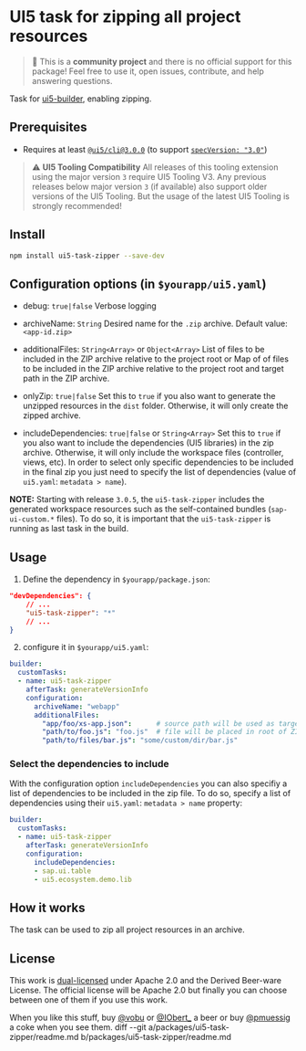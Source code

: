 # UI5 task for zipping all project resources

> :wave: This is a **community project** and there is no official support for this package! Feel free to use it, open issues, contribute, and help answering questions.

Task for [ui5-builder](https://github.com/SAP/ui5-builder), enabling zipping.

## Prerequisites

- Requires at least [`@ui5/cli@3.0.0`](https://sap.github.io/ui5-tooling/v3/pages/CLI/) (to support [`specVersion: "3.0"`](https://sap.github.io/ui5-tooling/pages/Configuration/#specification-version-30))

> :warning: **UI5 Tooling Compatibility**
> All releases of this tooling extension using the major version `3` require UI5 Tooling V3. Any previous releases below major version `3` (if available) also support older versions of the UI5 Tooling. But the usage of the latest UI5 Tooling is strongly recommended!

## Install

```bash
npm install ui5-task-zipper --save-dev
```

## Configuration options (in `$yourapp/ui5.yaml`)

- debug: `true|false`
Verbose logging

- archiveName: `String`
Desired name for the `.zip` archive.
Default value: `<app-id.zip>`

- additionalFiles: `String<Array>` or `Object<Array>`
List of files to be included in the ZIP archive relative to the project root or Map of of files to be included in the ZIP archive relative to the project root and target path in the ZIP archive.

- onlyZip: `true|false`
Set this to `true` if you also want to generate the unzipped resources in the `dist` folder. Otherwise, it will only create the zipped archive.

- includeDependencies: `true|false` or `String<Array>`
Set this to `true` if you also want to include the dependencies (UI5 libraries) in the zip archive. Otherwise, it will only include the workspace files (controller, views, etc). In order to select only specific dependencies to be included in the final zip you just need to specify the list of dependencies (value of `ui5.yaml`: `metadata > name`).

**NOTE:** Starting with release `3.0.5`, the `ui5-task-zipper` includes the generated workspace resources such as the self-contained bundles (`sap-ui-custom.*` files). To do so, it is important that the `ui5-task-zipper` is running as last task in the build.

## Usage

1. Define the dependency in `$yourapp/package.json`:

```json
"devDependencies": {
    // ...
    "ui5-task-zipper": "*"
    // ...
}
```

2. configure it in `$yourapp/ui5.yaml`:

```yaml
builder:
  customTasks:
  - name: ui5-task-zipper
    afterTask: generateVersionInfo
    configuration:
      archiveName: "webapp"
      additionalFiles:
        "app/foo/xs-app.json":      # source path will be used as target path
        "path/to/foo.js": "foo.js"  # file will be placed in root of ZIP file
        "path/to/files/bar.js": "some/custom/dir/bar.js"
```

### Select the dependencies to include

With the configuration option `includeDependencies` you can also specifiy a list of dependencies to be included in the zip file. To do so, specify a list of dependencies using their `ui5.yaml`: `metadata > name` property:

```yaml
builder:
  customTasks:
  - name: ui5-task-zipper
    afterTask: generateVersionInfo
    configuration:
      includeDependencies:
      - sap.ui.table
      - ui5.ecosystem.demo.lib
```

## How it works

The task can be used to zip all project resources in an archive.

## License

This work is [dual-licensed](../../LICENSE) under Apache 2.0 and the Derived Beer-ware License. The official license will be Apache 2.0 but finally you can choose between one of them if you use this work.

When you like this stuff, buy [@vobu](https://twitter.com/vobu) or [@IObert_](https://twitter.com/IObert_) a beer or buy [@pmuessig](https://twitter.com/pmuessig) a coke when you see them.
diff --git a/packages/ui5-task-zipper/readme.md b/packages/ui5-task-zipper/readme.md
